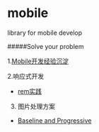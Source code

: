 mobile
======

library for mobile develop

#####Solve your problem

1.[Mobile开发经验沉淀](https://github.com/imweb/mobile/issues/2)

2.响应式开发
	
+	[rem实践](https://github.com/imweb/mobile/issues/3)

3. 图片处理方案

+	[Baseline and Progressive](https://github.com/imweb/mobile/issues/4)


